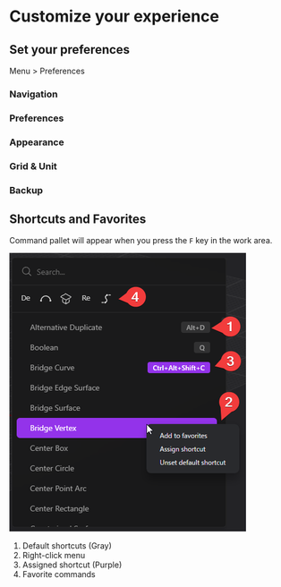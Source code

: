 # Customize your experience

## Set your preferences

Menu > Preferences

### Navigation

### Preferences

### Appearance

### Grid & Unit

### Backup

## Shortcuts and Favorites

Command pallet will appear when you press the `F` key in the work area.

![F-Menu](./img/f-menu.png)

1. Default shortcuts (Gray)
2. Right-click menu
3. Assigned shortcut (Purple)
4. Favorite commands
